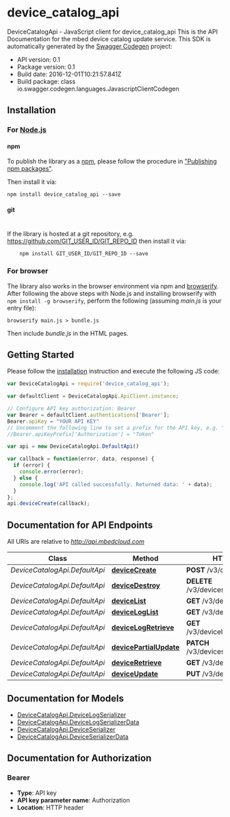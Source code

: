 # device_catalog_api

DeviceCatalogApi - JavaScript client for device_catalog_api
This is the API Documentation for the mbed device catalog update service.
This SDK is automatically generated by the [Swagger Codegen](https://github.com/swagger-api/swagger-codegen) project:

- API version: 0.1
- Package version: 0.1
- Build date: 2016-12-01T10:21:57.841Z
- Build package: class io.swagger.codegen.languages.JavascriptClientCodegen

## Installation

### For [Node.js](https://nodejs.org/)

#### npm

To publish the library as a [npm](https://www.npmjs.com/),
please follow the procedure in ["Publishing npm packages"](https://docs.npmjs.com/getting-started/publishing-npm-packages).

Then install it via:

```shell
npm install device_catalog_api --save
```

#### git
#
If the library is hosted at a git repository, e.g.
https://github.com/GIT_USER_ID/GIT_REPO_ID
then install it via:

```shell
    npm install GIT_USER_ID/GIT_REPO_ID --save
```

### For browser

The library also works in the browser environment via npm and [browserify](http://browserify.org/). After following
the above steps with Node.js and installing browserify with `npm install -g browserify`,
perform the following (assuming *main.js* is your entry file):

```shell
browserify main.js > bundle.js
```

Then include *bundle.js* in the HTML pages.

## Getting Started

Please follow the [installation](#installation) instruction and execute the following JS code:

```javascript
var DeviceCatalogApi = require('device_catalog_api');

var defaultClient = DeviceCatalogApi.ApiClient.instance;

// Configure API key authorization: Bearer
var Bearer = defaultClient.authentications['Bearer'];
Bearer.apiKey = "YOUR API KEY"
// Uncomment the following line to set a prefix for the API key, e.g. "Token" (defaults to null)
//Bearer.apiKeyPrefix['Authorization'] = "Token"

var api = new DeviceCatalogApi.DefaultApi()

var callback = function(error, data, response) {
  if (error) {
    console.error(error);
  } else {
    console.log('API called successfully. Returned data: ' + data);
  }
};
api.deviceCreate(callback);

```

## Documentation for API Endpoints

All URIs are relative to *http://api.mbedcloud.com*

Class | Method | HTTP request | Description
------------ | ------------- | ------------- | -------------
*DeviceCatalogApi.DefaultApi* | [**deviceCreate**](docs/DefaultApi.md#deviceCreate) | **POST** /v3/devices/ | 
*DeviceCatalogApi.DefaultApi* | [**deviceDestroy**](docs/DefaultApi.md#deviceDestroy) | **DELETE** /v3/devices/{device_id}/ | 
*DeviceCatalogApi.DefaultApi* | [**deviceList**](docs/DefaultApi.md#deviceList) | **GET** /v3/devices/ | 
*DeviceCatalogApi.DefaultApi* | [**deviceLogList**](docs/DefaultApi.md#deviceLogList) | **GET** /v3/devicelog/ | 
*DeviceCatalogApi.DefaultApi* | [**deviceLogRetrieve**](docs/DefaultApi.md#deviceLogRetrieve) | **GET** /v3/devicelog/{device_log_id}/ | 
*DeviceCatalogApi.DefaultApi* | [**devicePartialUpdate**](docs/DefaultApi.md#devicePartialUpdate) | **PATCH** /v3/devices/{device_id}/ | 
*DeviceCatalogApi.DefaultApi* | [**deviceRetrieve**](docs/DefaultApi.md#deviceRetrieve) | **GET** /v3/devices/{device_id}/ | 
*DeviceCatalogApi.DefaultApi* | [**deviceUpdate**](docs/DefaultApi.md#deviceUpdate) | **PUT** /v3/devices/{device_id}/ | 


## Documentation for Models

 - [DeviceCatalogApi.DeviceLogSerializer](docs/DeviceLogSerializer.md)
 - [DeviceCatalogApi.DeviceLogSerializerData](docs/DeviceLogSerializerData.md)
 - [DeviceCatalogApi.DeviceSerializer](docs/DeviceSerializer.md)
 - [DeviceCatalogApi.DeviceSerializerData](docs/DeviceSerializerData.md)


## Documentation for Authorization


### Bearer

- **Type**: API key
- **API key parameter name**: Authorization
- **Location**: HTTP header

